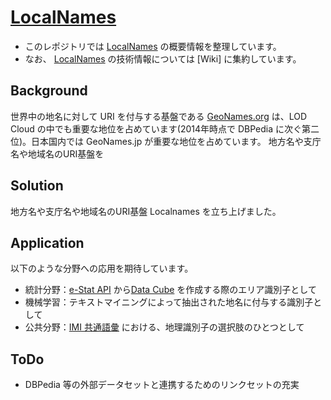 # [LocalNames](http://databasediv.com/ns/domain/local/)

* このレポジトリでは [LocalNames](http://databasediv.com/ns/domain/local/) の概要情報を整理しています。
* なお、 [LocalNames](http://databasediv.com/ns/domain/local/) の技術情報については [Wiki] に集約しています。

## Background
世界中の地名に対して URI を付与する基盤である [GeoNames.org](http://www.geonames.org/) は、LOD Cloud の中でも重要な地位を占めています(2014年時点で DBPedia に次ぐ第二位)。日本国内では GeoNames.jp が重要な地位を占めています。
地方名や支庁名や地域名のURI基盤を

## Solution
地方名や支庁名や地域名のURI基盤 Localnames を立ち上げました。

## Application
以下のような分野への応用を期待しています。

* 統計分野：[e-Stat API](http://www.e-stat.go.jp/api/) から[Data Cube](http://www.w3.org/TR/vocab-data-cube/) を作成する際のエリア識別子として
* 機械学習：テキストマイニングによって抽出された地名に付与する識別子として
* 公共分野：[IMI 共通語彙](http://goikiban.ipa.go.jp/) における、地理識別子の選択肢のひとつとして

## ToDo
* DBPedia 等の外部データセットと連携するためのリンクセットの充実
